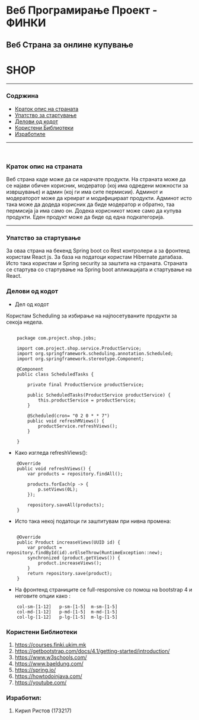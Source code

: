# Веб Програмирање Проект - ФИНКИ

## Веб Страна за онлине купување


<h1>SHOP</h1>

---

### Содржина

   * [Краток опис на страната](#Краток-опис-на-страната)
   * [Упатство за стартување](#Упатство-за-стартување)
   * [Делови од кодот](#Делови-од-кодот)
   * [Користени Библиотеки](#Користени-библиотеки)
   * [Изработиле](#Изработиле)

<hr>
<br>


### Краток опис на страната

Веб страна каде може да си нарачате продукти. На страната може да се најави обичен корисник, модератор (кој има одредени можности за извршување) и админ (кој ги има сите пермисии). Админот и модераторот може да креират и модифицираат продукти. Админот исто така може да додеда корисник да биде модератор и обратно, таа пермисија ја има само он. Додека корисникот може само да купува продукти. Еден продукт може да биде од една подкатегорија.

<hr>

### Упатство за стартување

За оваа страна на бекенд Spring boot со Rest контролери а за фронтенд користам React js. За база на податоци користам Hibernate датабаза. Исто така користам и Spring security за заштита на страната. Страната се стартува со стартување на Spring boot апликацијата и стартување на React.

### Делови од кодот

* Дел од кодот

Користам Scheduling за избирање на најпосетуваните продукти за секоја недела.

```
	
	package com.project.shop.jobs;

	import com.project.shop.service.ProductService;
	import org.springframework.scheduling.annotation.Scheduled;
	import org.springframework.stereotype.Component;

	@Component
	public class ScheduledTasks {

	    private final ProductService productService;

	    public ScheduledTasks(ProductService productService) {
	        this.productService = productService;
	    }

	    @Scheduled(cron= "0 2 0 * * 7")
	    public void refreshMViews() {
	        productService.refreshViews();
	    }

	}

```
* Како изгледа refreshViews():
```
	@Override
    public void refreshViews() {
        var products = repository.findAll();

        products.forEach(p -> {
            p.setViews(0L);
        });

        repository.saveAll(products);
    }

```


* Исто така некој податоци ги заштитувам при нивна промена:
```

    @Override
    public Product increaseViews(UUID id) {
        var product = repository.findById(id).orElseThrow(RuntimeException::new);
        synchronized (product.getViews()) {
            product.increaseViews();
        }
        return repository.save(product);
    }

```

* На фронтенд страниците се full-responsive со помош на bootstrap 4 и неговите опции како :
```
	col-sm-[1-12]	p-sm-[1-5]	m-sm-[1-5]
	col-md-[1-12]	p-md-[1-5]	m-md-[1-5]
	col-lg-[1-12]	p-lg-[1-5]	m-lg-[1-5]
```


### Користени Библиотеки

1. https://courses.finki.ukim.mk
2. https://getbootstrap.com/docs/4.1/getting-started/introduction/
3. https://www.w3schools.com/
4. https://www.baeldung.com/
5. https://spring.io/
6. https://howtodoinjava.com/
7. https://youtube.com/

### Изработил:
1. Кирил Ристов (173217)
